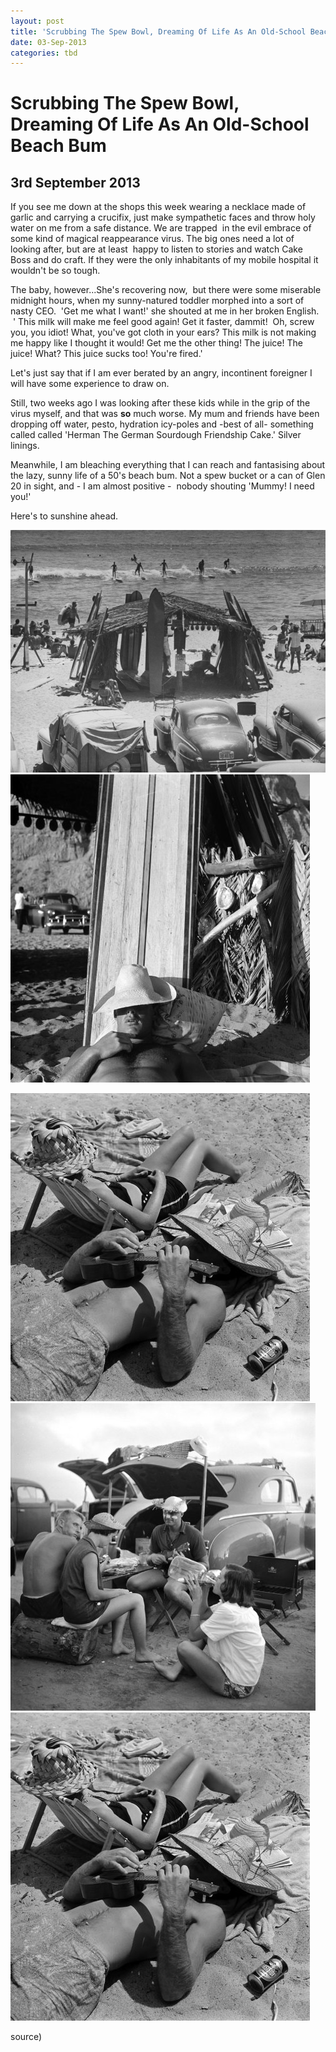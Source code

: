 ```yaml
---
layout: post
title: 'Scrubbing The Spew Bowl, Dreaming Of Life As An Old-School Beach Bum'
date: 03-Sep-2013
categories: tbd
---
```


# Scrubbing The Spew Bowl, Dreaming Of Life As An Old-School Beach Bum

## 3rd September 2013

If you see me down at the shops this week wearing a necklace made of garlic and carrying a crucifix,   just make sympathetic faces and throw holy water on me from a safe distance. We are trapped  in the evil embrace of some kind of magical reappearance virus. The big ones need a lot of looking after,   but are at least  happy to listen to stories and watch Cake Boss and do craft. If they were the only inhabitants of my mobile hospital it wouldn't be so tough.

The baby, however...She's recovering now,  but there were some miserable midnight hours, when my sunny-natured toddler morphed into a sort of nasty CEO.  'Get me what I want!' she shouted at me in her broken English.  ' This milk will make me feel good again! Get it faster, dammit!  Oh, screw you, you idiot! What, you've got cloth in your ears? This milk is not making me happy like I thought it would! Get me the other thing! The juice! The juice! What? This juice sucks too! You're fired.'

Let's just say that if I am ever berated by an angry, incontinent foreigner I will have some experience to draw on.

Still, two weeks ago I was looking after these kids while in the grip of the virus myself, and that was **so** much worse. My mum and friends have been dropping off water, pesto, hydration icy-poles and -best of all- something called called 'Herman The German Sourdough Friendship Cake.' Silver linings.

Meanwhile, I am bleaching everything that I can reach and fantasising about the lazy, sunny life of a 50's beach bum. Not a spew bucket or a can of Glen 20 in sight, and - I am almost positive -  nobody shouting 'Mummy! I need you!'

Here's to sunshine ahead.

<img class="photo-horiz" src="/images/2013/09/01_00723189.jpg" /> <img class="photo-horiz" src="/images/2013/09/03_111572315.jpg" />

<img class="photo-horiz" src="/images/2013/09/06_111572469.jpg" /> <img class="photo-horiz" src="/images/2013/09/14_1201974.jpg" /><img class="photo-horiz" src="/images/2013/09/06_111572469.jpg" />

<p  (<a href="http://life.time.com/culture/the-few-the-proud-the-totally-chill-life-with-old-school-beach-bums/#5">source</a>)</p>
